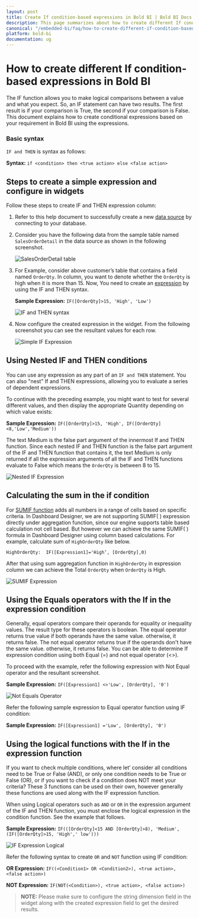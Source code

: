 ```yaml
---
layout: post
title: Create If condition-based expressions in Bold BI | Bold BI Docs 
description: This page summarizes about how to create different If condition-based expressions while creating a data source for a dashboard widget in Bold BI application.
canonical: "/embedded-bi/faq/how-to-create-different-if-condition-based-expressions-in-bold-bi/"
platform: bold-bi
documentation: ug
---
```


# How to create different If condition-based expressions in Bold BI

The IF function allows you to make logical comparisons between a value and what you expect. So, an IF statement can have two results. The first result is if your comparison is True, the second if your comparison is False. This document explains how to create conditional expressions based on your requirement in Bold BI using the expressions.

### Basic syntax
`IF and THEN` is syntax as follows:

**Syntax:** `if <condition> then <true action> else <false action>`

## Steps to create a simple expression and configure in widgets

Follow these steps to create IF and THEN expression column:

1.	Refer to this help document to successfully create a new [data source](https://help.boldbi.com/embedded-bi/working-with-data-source/creating-a-new-data-source/) by connecting to your database.

2.	Consider you have the following data from the sample table named `SalesOrderDetail` in the data source as shown in the following screenshot.

    ![SalesOrderDetail table](/static/assets/embedded/faq/images/SalesOrderDetail-table.PNG)

3.	For Example, consider above customer’s table that contains a field named `OrderQty`. In column, you want to denote whether the `OrderQty` is high when it is more than 15. Now, You need to create an [expression](/embedded-bi/working-with-data-source/transforming-data/configuring-expression-columns) by using the IF and THEN syntax.               

    **Sample Expression:** `IF([OrderQty]>15, 'High', 'Low')`
    
    ![IF and THEN syntax](/static/assets/embedded/faq/images/IF-and-THEN-syntax.PNG)

4. Now configure the created expression in the widget. From the following screenshot you can see the resultant values for each row.
    
    ![Simple IF Expression](/static/assets/embedded/faq/images/Simple-IF-Expression.PNG)

## Using Nested IF and THEN conditions
   
You can use any expression as any part of an `IF and THEN` statement. You can also "nest" If and THEN expressions, allowing you to evaluate a series of dependent expressions.

To continue with the preceding example, you might want to test for several different values, and then display the appropriate Quantity depending on which value exists:

**Sample Expression:** `IF([OrderQty]>15, 'High', IF([OrderQty]<8,'Low','Medium'))`

The text Medium is the false part argument of the innermost If and THEN function. Since each nested IF and THEN function is the false part argument of the IF and THEN function that contains it, the text Medium is only returned if all the expression arguments of all the IF and THEN functions evaluate to False which means the `OrderQty` is between 8 to 15.
    
   ![Nested IF Expression](/static/assets/embedded/faq/images/Nested-IF-Expression.PNG)

## Calculating the sum in the if condition

For [SUMIF function](https://support.microsoft.com/en-us/office/sumif-function-169b8c99-c05c-4483-a712-1697a653039b) adds all numbers in a range of cells based on specific criteria. In Dashboard Designer, we are not supporting SUMIF( ) expression directly under aggregation function, since our engine supports table based calculation not cell based.  But however we can achieve the same SUMIF( ) formula in Dashboard Designer using column based calculations. For example, calculate sum of `HighOrderQty` like below. 

`HighOrderQty:  IF([Expression1]='High’, [OrderQty],0)`

After that using sum aggregation function in `HighOrderQty` in expression column we can achieve the Total `OrderQty` when `OrderQty` is High.
   
   ![SUMIF Expression](/static/assets/embedded/faq/images/SUMIF-Expression.PNG)

## Using the Equals operators with the If in the expression condition

Generally, equal operators compare their operands for equality or inequality values. The result type for these operators is boolean. The equal operator returns true value if both operands have the same value. otherwise, it returns false. The not equal operator returns true if the operands don't have the same value. otherwise, it returns false. You can be able to determine If expression condition using both Equal (=) and not equal operator (<>). 

To proceed with the example, refer the following expression with Not Equal operator and the resultant screenshot.
 
 **Sample Expression:** `IF([Expression1] <>'Low', [OrderQty], '0')`
 
   ![Not Equals Operator](/static/assets/embedded/faq/images/Not-Equal-Operator.PNG)

Refer the following sample expression to Equal operator function using IF condition:

 **Sample Expression:** `IF([Expression1] ='Low', [OrderQty], '0')`

## Using the logical functions with the If in the expression function

If you want to check multiple conditions, where let’ consider all conditions need to be True or False (AND), or only one condition needs to be True or False (OR), or if you want to check if a condition does NOT meet your criteria? These 3 functions can be used on their own, however generally these functions are used along with the IF expression function.

When using Logical operators such as `AND` or `OR` in the expression argument of the IF and THEN function, you must enclose the logical expression in the condition function. See the example that follows.

 **Sample Expression:** `IF(([OrderQty]<15 AND [OrderQty]>8), 'Medium', (IF([OrderQty]>15, 'High',' low')))`
    
   ![IF Expression Logical](/static/assets/embedded/faq/images/IF-Expression-Logical.PNG)

Refer the following syntax to create `OR` and `NOT` function using IF condition:

**OR Expression:** `IF((<Condition1> OR <Condition2>), <true action>, <false action>)`
 
**NOT Expression:** `IF(NOT(<Condition>), <true action>, <false action>)`

> **NOTE:** Please make sure to configure the string dimension field in the widget along with the created expression field to get the desired results.